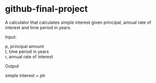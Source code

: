 # github-final-project

A calculator that calculates simple interest given principal, annual rate of interest and time period in years.

Input:

   p, principal amount<br>
   t, time period in years<br>
   r, annual rate of interest<br>
   
Output

   simple interest = p*t*r
